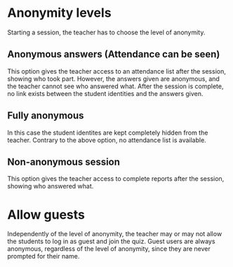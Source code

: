 # Anonymity levels

Starting a session, the teacher has to choose the level of anonymity.

## Anonymous answers (Attendance can be seen)

This option gives the teacher access to an attendance list after the session, showing who took part.
However, the answers given are anonymous, and the teacher cannot see who answered what. 
After the session is complete, no link exists between the student identities and the answers given.

## Fully anonymous

In this case the student identites are kept completely hidden from the teacher. 
Contrary to the above option, no attendance list is available.

## Non-anonymous session

This option gives the teacher access to complete reports after the session, showing who answered what.

# Allow guests

Independently of the level of anonymity, the teacher may or may not allow the students to log in as guest and join the quiz.  Guest users are always anonymous, regardless of the level of anonymity, since they are never prompted for their name.